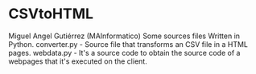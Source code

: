 # CSVtoHTML
Miguel Angel Gutiérrez (MAInformatico)
Some sources files Written in Python.
converter.py - Source file that transforms an CSV file in a HTML pages.
webdata.py - It's a source code to obtain the source code of a webpages that it's executed on the client.
